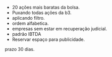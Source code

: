 - 20 ações mais baratas da bolsa.
- Puxando todas ações da b3.
- aplicando filtro.
- ordem alfabetica.
- empresas sem estar em recuperação judicial.
- padrão IBTDA
- Reservar espaço para publicidade.

prazo 30 dias.
